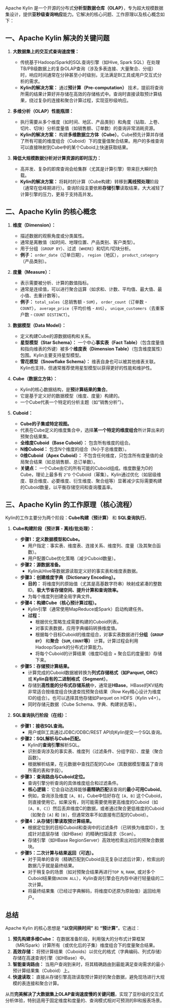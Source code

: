 Apache Kylin 是一个开源的分布式**分析型数据仓库（OLAP）**，专为超大规模数据集设计，提供**亚秒级查询响应**能力。它解决的核心问题、工作原理以及核心概念如下：

## 一、Apache Kylin 解决的关键问题

1.  **大数据集上的交互式查询速度慢：**
    *   传统基于Hadoop/Spark的SQL查询引擎（如Hive, Spark SQL）在处理TB/PB级数据上的复杂OLAP查询（涉及多表连接、大量聚合、分组）时，响应时间通常在分钟甚至小时级别，无法满足BI工具或用户交互式分析的需求。
    *   **Kylin的解决方案：** 通过**预计算（Pre-computation）** 技术，提前将查询所需的结果计算好并存储在高效的存储格式中。查询时直接读取预计算结果，绕过复杂的连接和聚合计算过程，实现亚秒级响应。

2.  **多维分析（OLAP）性能瓶颈：**
    *   执行需要从多个维度（如时间、地区、产品类别）和角度（钻取、上卷、切片、切块）分析度量值（如销售额、订单数）的查询非常消耗资源。
    *   **Kylin的解决方案：** 构建**多维数据立方体（Cube）**。Cube预先计算并存储了所有可能的维度组合（Cuboid）下的度量值聚合结果。用户的多维查询可以直接映射到Cube中的某个Cuboid上快速获取结果。

3.  **降低大规模数据分析对计算资源的即时压力：**
    *   高并发、复杂的即席查询会给集群（尤其是计算引擎）带来巨大瞬时负载。
    *   **Kylin的解决方案：** 将耗时的计算（Cube构建）转移到**离线预处理**阶段（通常在低峰期进行）。查询阶段主要依赖**存储引擎**读取结果，大大减轻了计算引擎的压力，更易于支持高并发。

## 二、Apache Kylin 的核心概念

1.  **维度（Dimension）：**
    *   描述数据的观察角度或分类属性。
    *   通常是离散值（如时间、地理位置、产品类别、客户类型）。
    *   用于分组（`GROUP BY`）、过滤（`WHERE`）和切片/切块分析。
    *   **例子：** `order_date`（订单日期）， `region`（地区）， `product_category`（产品类别）。

2.  **度量（Measure）：**
    *   表示需要被分析、计算的数值指标。
    *   通常是连续值，可以进行聚合运算（如求和、计数、平均值、最大值、最小值、去重计数等）。
    *   **例子：** `total_sales`（总销售额 - `SUM`）， `order_count`（订单数 - `COUNT`）， `average_price`（平均价格 - `AVG`）， `unique_customers`（去重客户数 - `COUNT DISTINCT`）。

3.  **数据模型（Data Model）：**
    *   定义构建Cube的源数据结构和关系。
    *   **星型模型（Star Schema）：** 一个中心**事实表（Fact Table）**（包含度量值和指向维表的外键）被多个**维度表（Dimension Table）**（包含维度属性）包围。Kylin主要支持星型模型。
    *   **雪花模型（Snowflake Schema）：** 维表自身也可以被其他维表关联。Kylin也支持，但通常推荐使用星型模型以获得更好的性能和维护性。

4.  **Cube（数据立方体）：**
    *   Kylin的核心数据结构，是**预计算结果的集合**。
    *   它是基于定义好的数据模型（维度、度量）构建的。
    *   一个Cube代表一个特定的分析主题（如“销售分析”）。

5.  **Cuboid：**
    *   **Cube的子集或特定视图。**
    *   代表在Cube定义的维度集合中，选择**某一个特定的维度组合**所计算出来的预聚合结果集。
    *   **全维度Cuboid（Base Cuboid）：** 包含所有维度的组合。
    *   **N维Cuboid：** 包含N个维度的组合（N小于总维度数）。
    *   **0维Cuboid（Apex Cuboid）：** 不包含任何维度，只包含所有度量值的全局聚合结果（如总销售额、总订单数）。
    *   **关键点：** 一个Cube由它的所有可能的Cuboid组成。维度数量为D的Cube，理论上最多有 `2^D` 个Cuboid（幂集）。Kylin通过优化（如层级维度、联合维度、必要维度、衍生维度、聚合组等）显著减少实际需要构建的Cuboid数量，以平衡存储空间和查询覆盖率。

## 三、Apache Kylin 的工作原理（核心流程）

Kylin的工作主要分为两个阶段：**Cube构建（预计算）** 和 **SQL查询执行**。

1.  **Cube构建阶段（预计算 - 离线/批处理）：**
    *   **步骤1：定义数据模型和Cube。**
        *   用户指定：事实表、维度表、连接关系、维度列、度量（及其聚合函数）。
        *   用户配置Cube优化策略（减少Cuboid数量）。
    *   **步骤2：源数据准备。**
        *   Kylin从Hive等数据源读取定义好的事实表和维度表数据。
    *   **步骤3：创建维度字典（Dictionary Encoding）。**
        *   **目的：** 将维度列的原始值（尤其是高基数字符串）映射成紧凑的整数ID。**极大节省存储空间、提升计算和查询效率。**
        *   为每个维度列创建全局字典文件。
    *   **步骤4：构建Cube（核心预计算过程）。**
        *   Kylin引擎（通常使用MapReduce或Spark）启动构建任务。
        *   **过程：**
            *   根据优化策略生成需要构建的Cuboid列表。
            *   对事实表数据，应用字典编码转换维度值。
            *   根据每个目标Cuboid的维度组合，对事实表数据进行**分组（`GROUP BY`）** 和**聚合（`SUM`, `COUNT`等）** 计算。计算过程会利用Hadoop/Spark的分布式计算能力。
            *   将每个Cuboid的计算结果（维度ID组合 + 聚合后的度量值）存储下来。
    *   **步骤5：存储预计算结果。**
        *   计算完成的Cuboid数据被转换为**列式存储格式（如Parquet, ORC）** 或 **Kylin自有的二进制格式（Segment）**。
        *   存储到**高性能的分布式存储系统**中，通常是**HBase**。HBase的KV结构非常适合按维度组合快速查找预聚合结果（Row Key精心设计为维度ID的组合）。也可以选择其他存储如Parquet on HDFS（Kylin v4+）。
        *   同时存储元数据（Cube Schema、字典、构建状态等）。

2.  **SQL查询执行阶段（在线）：**
    *   **步骤1：接收SQL查询。**
        *   用户或BI工具通过JDBC/ODBC/REST API向Kylin提交一个SQL查询。
    *   **步骤2：SQL解析与Cube匹配。**
        *   Kylin的**查询引擎**解析SQL。
        *   识别查询涉及的事实表、维度列（过滤条件、分组字段）、度量（聚合函数）。
        *   根据解析结果，在元数据中查找匹配的Cube（其数据模型覆盖了查询所需的表和字段）。
    *   **步骤3：查询路由与Cuboid定位。**
        *   查询引擎分析查询的具体维度组合和过滤条件。
        *   **核心逻辑：** 它会自动选择能够**最精确匹配**该查询的**最小可用Cuboid**。
        *   例如，查询涉及维度 `[A, B]`，Cube中恰好存在 `[A, B]` 这个Cuboid，则直接使用它。如果没有，则可能需要使用更高维度的Cuboid（如 `[A, B, C]`）然后丢弃维度C的数据，或者通过聚合更低维度的Cuboid（如聚合 `[A]` 和 `[B]`，但通常效率不如直接有匹配的Cuboid）。
    *   **步骤4：从存储引擎读取预计算结果。**
        *   根据定位到的目标Cuboid和查询中的过滤条件（已转换为维度ID），生成针对底层存储（如HBase）的精确扫描请求（Scan）。
        *   存储引擎（如HBase RegionServer）高效地检索出对应的预聚合数据块。
    *   **步骤5：二次计算与结果返回（可选）。**
        *   对于简单的查询（精确匹配到Cuboid且无复杂过滤后计算），检索出的数据几乎就是最终结果。
        *   对于稍复杂的场景（如对预聚合结果再进行`TOP N`, `RANK`, 或对多个Cuboid结果做`UNION ALL`），Kylin查询引擎会在内存中进行轻量级的二次计算。
        *   将最终结果集（已经过字典解码，将维度ID还原为原始值）返回给用户。

## 总结

Apache Kylin 的核心思想是 **“以空间换时间”** 和 **“预计算”**。它通过：

1.  **预先构建多维Cube：** 在数据准备阶段，利用强大的分布式计算框架（MR/Spark）计算所有（或优化后的子集）维度组合下的度量聚合结果。
2.  **高效存储：** 将预计算结果（Cuboids）以优化的格式（字典编码、列式存储）存储在高速查询引擎（如HBase）中。
3.  **智能查询路由：** 当用户查询到来时，将其精确路由到最能满足查询需求的最小预计算结果集（Cuboid）上。
4.  **快速读取：** 直接从存储引擎高效读取预计算好的聚合数据，避免现场进行大规模的表连接和聚合计算。

从而**完美解决了大数据集上OLAP查询速度慢的关键问题**，实现了亚秒级的交互式分析体验，特别适用于固定维度和度量的、查询模式相对可预测的BI和报表场景。
